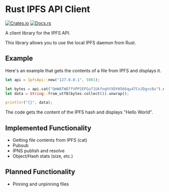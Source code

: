 # Rust IPFS API Client

[![Crates.io](https://img.shields.io/crates/v/ipfsapi.svg)](https://crates.io/crates/ipfsapi) [![Docs.rs](https://img.shields.io/badge/docs-ipfsapi-brightgreen.svg)](https://docs.rs/ipfsapi)

A client library for the IPFS API.

This library allows you to use the local IPFS daemon from Rust.

## Example

Here's an example that gets the contents of a file from IPFS and displays it.

```rust
let api = IpfsApi::new("127.0.0.1", 5001);

let bytes = api.cat("QmWATWQ7fVPP2EFGu71UkfnqhYXDYH566qy47CnJDgvs8u").unwrap();
let data = String::from_utf8(bytes.collect()).unwrap();

println!("{}", data);
```

The code gets the content of the IPFS hash and displays "Hello World".

## Implemented Functionality

* Getting file contents from IPFS (cat)
* Pubsub
* IPNS publish and resolve
* Object/Hash stats (size, etc.)

## Planned Functionality

* Pinning and unpinning files
